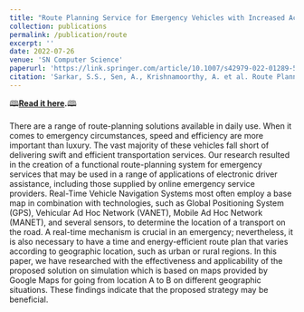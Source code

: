 ```yaml
---
title: "Route Planning Service for Emergency Vehicles with Increased Accuracy and Efficiency for Online Platforms"
collection: publications
permalink: /publication/route
excerpt: ''
date: 2022-07-26
venue: 'SN Computer Science'
paperurl: 'https://link.springer.com/article/10.1007/s42979-022-01289-5'
citation: 'Sarkar, S.S., Sen, A., Krishnamoorthy, A. et al. Route Planning Service for Emergency Vehicles with Increased Accuracy and Efficiency for Online Platforms. SN COMPUT. SCI. 3, 400 (2022). https://doi.org/10.1007/s42979-022-01289-5'
---
```


🕮<strong>[Read it here](https://link.springer.com/epdf/10.1007/s42979-022-01289-5?sharing_token=u7M4ads8WiylCiRzUeE_yfe4RwlQNchNByi7wbcMAY6VjZBgrjjZSNYkPnPtZue6usb-FYofYYbeR59R66WcX08e1GZxi7zJICLcD0BWVFEU7IdGZxkVqxlaIMfj7p3ItvuYliudYoO6m_zh5-VAlvC1KbXXcRSDc3C0h5ESOnc%3D).</strong>🕮 <br /><br />
There are a range of route-planning solutions available in daily use. When it comes to emergency circumstances, speed and efficiency are more important than luxury. The vast majority of these vehicles fall short of delivering swift and efficient transportation services. Our research resulted in the creation of a functional route-planning system for emergency services that may be used in a range of applications of electronic driver assistance, including those supplied by online emergency service providers. Real-Time Vehicle Navigation Systems most often employ a base map in combination with technologies, such as Global Positioning System (GPS), Vehicular Ad Hoc Network (VANET), Mobile Ad Hoc Network (MANET), and several sensors, to determine the location of a transport on the road. A real-time mechanism is crucial in an emergency; nevertheless, it is also necessary to have a time and energy-efficient route plan that varies according to geographic location, such as urban or rural regions. In this paper, we have researched with the effectiveness and applicability of the proposed solution on simulation which is based on maps provided by Google Maps for going from location A to B on different geographic situations. These findings indicate that the proposed strategy may be beneficial.
